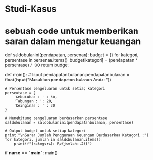 # Studi-Kasus
# sebuah code untuk memberikan saran dalam mengatur keuangan 
def saldobulanini(pendapatan, persenan):
    budget = {}
    for kategori, persentase in persenan.items():
        budget[kategori] = (pendapatan * persentase) / 100
    return budget

def main():
    # Input pendapatan bulanan
    pendapatanbulanan = float(input("Masukkan pendapatan bulanan Anda: "))

    # Persentase pengeluaran untuk setiap kategori
    persentase = {
        'Kebutuhan : ' : 50,
        'Tabungan : ': 20,
        'Keinginan : ' : 30
    }

    # Menghitung pengeluaran berdasarkan persentase
    saldobulanan = saldobulanini(pendapatanbulanan, persentase)

    # Output budget untuk setiap kategori
    print("\nSaran Jumlah Penggunaan Keuangan Berdasarkan Katagori :")
    for kategori, jumlah in saldobulanan.items():
        print(f"{kategori}: Rp{jumlah:.2f}")

if __name__ == "__main__":
    main()
